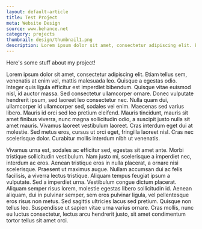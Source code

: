 ```yaml
---
layout: default-article
title: Test Project
meta: Website Design
source: www.behance.net
category: projects
thumbnail: design/thumbnail1.png
description: Lorem ipsum dolor sit amet, consectetur adipiscing elit. Etiam tellus sem, venenatis at enim vel, mattis malesuada leo. Quisque a egestas odio. Integer quis ligula efficitur est imperdiet bibendum. Quisque vitae euismod nisl, id auctor massa. Sed consectetur ullamcorper ornare. Donec vulputate hendrerit ipsum, sed laoreet leo consectetur nec.
---
```


Here's some stuff about my project!

 Lorem ipsum dolor sit amet, consectetur adipiscing elit. Etiam tellus sem, venenatis at enim vel, mattis malesuada leo. Quisque a egestas odio. Integer quis ligula efficitur est imperdiet bibendum. Quisque vitae euismod nisl, id auctor massa. Sed consectetur ullamcorper ornare. Donec vulputate hendrerit ipsum, sed laoreet leo consectetur nec. Nulla quam dui, ullamcorper id ullamcorper sed, sodales vel enim. Maecenas sed varius libero. Mauris id orci sed leo pretium eleifend. Mauris tincidunt, mauris sit amet finibus viverra, nunc magna sollicitudin odio, a suscipit justo nulla sit amet mauris. Vivamus laoreet vestibulum laoreet. Cras interdum eget dui at molestie. Sed metus eros, cursus ut orci eget, fringilla laoreet nisl. Cras nec scelerisque dolor. Curabitur mollis interdum nibh ut venenatis.

Vivamus urna est, sodales ac efficitur sed, egestas sit amet ante. Morbi tristique sollicitudin vestibulum. Nam justo mi, scelerisque a imperdiet nec, interdum ac eros. Aenean tristique eros in nulla placerat, a ornare nisi scelerisque. Praesent ut maximus augue. Nullam accumsan dui ac felis facilisis, a viverra lectus tristique. Aliquam tempus feugiat ipsum a vulputate. Sed a imperdiet urna. Vestibulum congue dictum placerat. Aliquam semper risus lorem, molestie egestas libero sollicitudin id. Aenean aliquam, dui in pulvinar semper, sem eros pulvinar ligula, vel pellentesque eros risus non metus. Sed sagittis ultricies lacus sed pretium. Quisque non tellus leo. Suspendisse ut sapien vitae urna varius ornare. Cras mollis, nunc eu luctus consectetur, lectus arcu hendrerit justo, sit amet condimentum tortor tellus sit amet orci.
